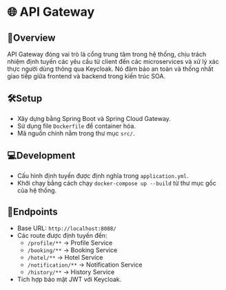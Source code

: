 # 🌐 API Gateway

## 🚀Overview
API Gateway đóng vai trò là cổng trung tâm trong hệ thống, chịu trách nhiệm định tuyến các yêu cầu từ client đến các microservices và xử lý xác thực người dùng thông qua Keycloak. Nó đảm bảo an toàn và thống nhất giao tiếp giữa frontend và backend trong kiến trúc SOA.

## 🛠️Setup
- Xây dựng bằng Spring Boot và Spring Cloud Gateway.
- Sử dụng file `Dockerfile` để container hóa.
- Mã nguồn chính nằm trong thư mục `src/`.

## 💻Development
- Cấu hình định tuyến được định nghĩa trong `application.yml`.
- Khởi chạy bằng cách chạy `docker-compose up --build` từ thư mục gốc của hệ thống.

## 📡Endpoints
- Base URL: `http://localhost:8088/`
- Các route được định tuyến đến:
    - `/profile/**` → Profile Service
    - `/booking/**` → Booking Service
    - `/hotel/**` → Hotel Service
    - `/notification/**` → Notification Service
    - `/history/**` → History Service
- Tích hợp bảo mật JWT với Keycloak.
